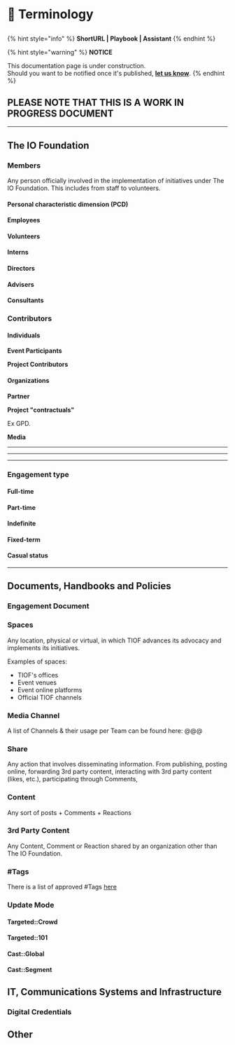 # 🚧 Terminology

##

{% hint style="info" %}
**ShortURL | Playbook | Assistant**
{% endhint %}



{% hint style="warning" %}
**NOTICE**

This documentation page is under construction.\
Should you want to be notified once it's published, [**let us know**](https://tiof.click/TIOFTarianUpdatesService).
{% endhint %}

## PLEASE NOTE THAT THIS IS A WORK IN PROGRESS DOCUMENT

***

## The IO Foundation

### Members

Any person officially involved in the implementation of initiatives under The IO Foundation. This includes from staff to volunteers.

#### Personal characteristic dimension (PCD)

#### Employees

#### Volunteers

#### Interns

#### Directors

#### Advisers

#### Consultants

### Contributors

#### Individuals

**Event Participants**

**Project Contributors**

#### Organizations

**Partner**

**Project "contractuals"**

Ex GPD.

**Media**

****

****

****

### **Engagement type**

#### Full-time

#### Part-time

#### Indefinite

#### Fixed-term

#### Casual status

****

## Documents, Handbooks and Policies

### Engagement Document

### Spaces

Any location, physical or virtual, in which TIOF advances its advocacy and implements its initiatives.

Examples of spaces:

* TIOF's offices
* Event venues
* Event online platforms
* Official TIOF channels

###

### Media Channel

A list of Channels & their usage per Team can be found here: @@@

### Share

Any action that involves disseminating information. From publishing, posting online, forwarding 3rd party content, interacting with 3rd party content (likes, etc.), participating through Comments,

### Content

Any sort of posts + Comments + Reactions

### 3rd Party Content

Any Content, Comment or Reaction shared by an organization other than The IO Foundation.

### #Tags

There is a list of approved #Tags [here](https://tiof.click/Tags)

### Update Mode

#### Targeted::Crowd

#### Targeted::101

#### Cast::Global

#### Cast::Segment

## IT, Communications Systems and Infrastructure

### Digital Credentials

## Other

###

